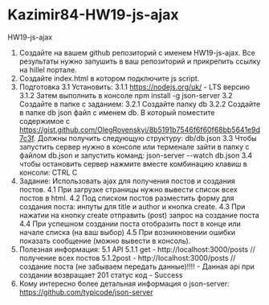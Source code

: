 # Kazimir84-HW19-js-ajax
HW19-js-ajax
1. Создайте на вашем github репозиторий с именем HW19-js-ajax. Все результаты нужно запушить в ваш репозиторий и прикрепить ссылку на hillel портале.
2. Создайте index.html в котором подключите js script.
3. Подготовка
3.1 Установить:
3.1.1 https://nodejs.org/uk/ - LTS версию
3.1.2 Затем выполнить в консоле npm install -g json-server
3.2 Создайте в папке с заданием:
3.2.1 Создайте папку db
3.2.2 Создайте в папке db json файл с именем db. В который поместите содержимое c https://gist.github.com/OlegRovenskyi/8b5191b7546f6f60f68bb5641e9d7c3f. Должны получить следующую структуру: db/db.json
3.3 Чтобы запустить сервер нужно в консоле или терменале зайти в папку с файлом db.json и запустить команд: json-server --watch db.json
3.4 чтобы остановить сервер нажмите вместе комбинацию клавиш в консоли: CTRL C
4. Задание:
Использовать ajax для получения постов и создания постов.
4.1 При загрузке страницы нужно вывести список всех постов в html.
4.2 Под списком постов разместить форму для создания поста:
инпуты для title и author и кнопка create.
4.3 При нажатии на кнопку create отправить (post) запрос на создание поста
4.4 При успешном создании поста отобразить пост в конце или начале списка (на ваш выбор)
4.5 При возникновении ошибки показать сообщение (можно вывести в консоль).
5. Полезная информация:
5.1 API
5.1.1 get - http://localhost:3000/posts // получение всех постов
5.1.2post - http://localhost:3000/posts // создание поста (не забываем передать данные)!!!! - Данная api при создании возвращает 201 статус код - Success
6. Кому интересно более детальная информация о json-server: https://github.com/typicode/json-server
